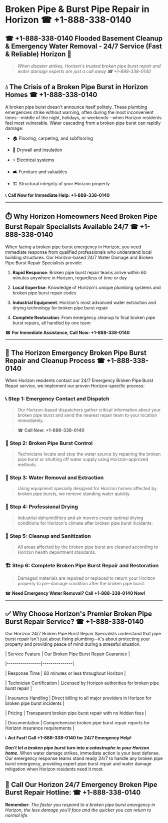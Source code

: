 # Broken Pipe & Burst Pipe Repair in Horizon ☎ +1-888-338-0140  
## ☎ +1-888-338-0140 Flooded Basement Cleanup & Emergency Water Removal - 24/7 Service (Fast & Reliable) Horizon 🚨  

> *When disaster strikes, Horizon's trusted broken pipe burst repair and water damage experts are just a call away ☎ +1-888-338-0140*  

## 💧 The Crisis of a Broken Pipe Burst in Horizon Homes ☎ +1-888-338-0140  

A broken pipe burst doesn't announce itself politely. These plumbing emergencies strike without warning, often during the most inconvenient times—middle of the night, holidays, or weekends—when Horizon residents feel most vulnerable. Water cascading from a broken pipe burst can rapidly damage:  

* 🏠 Flooring, carpeting, and subflooring  
* 🧱 Drywall and insulation  
* ⚡ Electrical systems  
* 🛋️ Furniture and valuables  
* 🏗️ Structural integrity of your Horizon property  

📞 **Call Now for Immediate Help: +1-888-338-0140**  

---  

## ⏱️ Why Horizon Homeowners Need Broken Pipe Burst Repair Specialists Available 24/7 ☎ +1-888-338-0140  

When facing a broken pipe burst emergency in Horizon, you need immediate response from qualified professionals who understand local building structures. Our Horizon-based 24/7 Water Damage and Broken Pipe Burst Repair Specialists provide:  

1. **Rapid Response**: Broken pipe burst repair teams arrive within 60 minutes anywhere in Horizon, regardless of time or day  
2. **Local Expertise**: Knowledge of Horizon's unique plumbing systems and broken pipe burst repair codes  
3. **Industrial Equipment**: Horizon's most advanced water extraction and drying technology for broken pipe burst repair  
4. **Complete Restoration**: From emergency cleanup to final broken pipe burst repairs, all handled by one team  

☎ **For Immediate Assistance, Call Now: +1-888-338-0140**  

---  

## 🔧 The Horizon Emergency Broken Pipe Burst Repair and Cleanup Process ☎ +1-888-338-0140  

When Horizon residents contact our 24/7 Emergency Broken Pipe Burst Repair service, we implement our proven Horizon-specific process:  

### 📞 Step 1: Emergency Contact and Dispatch  
> Our Horizon-based dispatchers gather critical information about your broken pipe burst and send the nearest repair team to your location immediately.  
> ☎ **Call Now: +1-888-338-0140**  

### 🚿 Step 2: Broken Pipe Burst Control  
> Technicians locate and stop the water source by repairing the broken pipe burst or shutting off water supply using Horizon-approved methods.  

### 🌊 Step 3: Water Removal and Extraction  
> Using equipment specially designed for Horizon homes affected by broken pipe bursts, we remove standing water quickly.  

### 💨 Step 4: Professional Drying  
> Industrial dehumidifiers and air movers create optimal drying conditions for Horizon's climate after broken pipe burst incidents.  

### 🧼 Step 5: Cleanup and Sanitization  
> All areas affected by the broken pipe burst are cleaned according to Horizon health department standards.  

### 🏗️ Step 6: Complete Broken Pipe Burst Repair and Restoration  
> Damaged materials are repaired or replaced to return your Horizon property to pre-damage condition after the broken pipe burst.  

☎ **Need Emergency Water Removal? Call +1-888-338-0140 Now!**  

---  

## ✅ Why Choose Horizon's Premier Broken Pipe Burst Repair Service? ☎ +1-888-338-0140  

Our Horizon 24/7 Broken Pipe Burst Repair Specialists understand that pipe burst repair isn't just about fixing plumbing—it's about protecting your property and providing peace of mind during a stressful situation.  

| Service Feature | Our Broken Pipe Burst Repair Guarantee |  
|-----------------|---------------|  
| Response Time | 60 minutes or less throughout Horizon |  
| Technician Certification | Licensed by Horizon authorities for broken pipe burst repair |  
| Insurance Handling | Direct billing to all major providers in Horizon for broken pipe burst incidents |  
| Pricing | Transparent broken pipe burst repair with no hidden fees |  
| Documentation | Comprehensive broken pipe burst repair reports for Horizon insurance requirements |  

📞 **Act Fast! Call +1-888-338-0140 for 24/7 Emergency Help!**  

***Don't let a broken pipe burst turn into a catastrophe in your Horizon home.*** When water damage strikes, immediate action is your best defense. Our emergency response teams stand ready 24/7 to handle any broken pipe burst emergency, providing expert pipe burst repair and water damage mitigation when Horizon residents need it most.  

## 📱 Call Our Horizon 24/7 Emergency Broken Pipe Burst Repair Hotline: ☎ +1-888-338-0140  

**Remember**: *The faster you respond to a broken pipe burst emergency in Horizon, the less damage you'll face and the quicker you can return to normal life.*